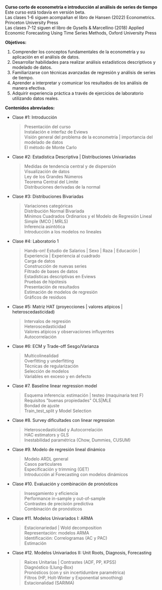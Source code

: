 **Curso corto de econometría e introducción al análisis de series de tiempo**  
Este curso está todavía en versión beta.  
Las clases 1-6 siguen acompañan el libro de Hansen (2022) Econometrics. Princeton University Press  
Las clases 7-12 siguen el libro de Gysells & Marcellino (2018) Applied Economic Forecasting Using Time Series Methods, Oxford University Press  


**Objetivos:**
1. Comprender los conceptos fundamentales de la econometría y su aplicación en el análisis de datos.
2. Desarrollar habilidades para realizar análisis estadísticos descriptivos y modelado de datos.
3. Familiarizarse con técnicas avanzadas de regresión y análisis de series de tiempo.
4. Aprender a interpretar y comunicar los resultados de los análisis de manera efectiva.
5. Adquirir experiencia práctica a través de ejercicios de laboratorio utilizando datos reales.

**Contenidos abreviados:**
- Clase #1: Introducción
	> Presentación del curso  
	> Instalación e interfaz de Eviews  
	> Visión general del problema de la econometría | importancia del modelado de datos  
	> El método de Monte Carlo  

- Clase #2: Estadística Descriptiva | Distribuciones Univariadas
	> Medidas de tendencia central y de dispersión  
	> Visualización de datos  
	> Ley de los Grandes Números  
	> Teorema Central del Límite  
	> Distribuciones derivadas de la normal  

- Clase #3: Distribuciones Bivariadas
	> Variaciones categóricas  
	> Distribución Normal Bivariada  
	> Mínimos Cuadrados Ordinarios y el Modelo de Regresión Lineal Simple (MCO | MRLS)  
	> Inferencia asintótica  
	> Introducción a los modelos no lineales  

- Clase #4: Laboratorio 1
	> Hands-on! Estudio de Salarios | Sexo | Raza | Educación | Experiencia | Experiencia al cuadrado  
	> Carga de datos  
	> Construcción de nuevas series  
	> Filtrado de bases de datos  
	> Estadísticas descriptivas en Eviews  
	> Pruebas de hipótesis  
	> Presentación de resultados  
	> Estimación de modelos de regresión  
	> Gráficos de residuos  

- Clase #5: Matriz HAT (proyecciones | valores atípicos | heteroscedasticidad)  
	> Intervalos de regresión  
	> Heteroscedasticidad  
	> Valores atípicos y observaciones influyentes  
	> Autocorrelación  

- Clase #6: ECM y Trade-off Sesgo/Varianza  
	> Multicolinealidad  
	> Overfitting y underfitting  
	> Técnicas de regularización  
	> Selección de modelos  
	> Variables en exceso y en defecto  

- Clase #7. Baseline linear regression model 
	> Esquema inferencia: estimación | testeo (maquinaria test F)  
	> Requisitos "buenas propiedades" OLS|MLE  
	> Bondad de ajuste  
	> Train_test_split y Model Selection  
	
- Clase #8. Survey dificultades con linear regression
	> Heteroscedasticidad y Autocorrelación  
	> HAC estimators y GLS  
	> Inestabilidad paramétrica (Chow, Dummies, CUSUM)  

- Clase #9. Modelo de regresión lineal dinámico
	> Modelo ARDL general  
	> Casos particulares  
	> Especificación y trimming (GET)  
	> Introducción al Forecasting con modelos dinámicos  
	
- Clase #10. Evaluación y combinación de pronósticos
	> Insesgamiento y eficiencia  
	> Performance in-sample y out-of-sample  
	> Contrastes de precisión predictiva  
	> Combinación de pronósticos  

- Clase #11. Modelos Univariados I: ARMA
	> Estacionariedad | Wold decomposition  
	> Representación: modelos ARMA  
	> Identificación: Correlogramas (AC y PAC)  
	> Estimación  

- Clase #12. Modelos Univariados II: Unit Roots, Diagnosis, Forecasting
	> Raíces Unitarias | Contrastes (ADF, PP, KPSS)  
	> Diagnóstico (Llung-Box)  
	> Pronósticos (con y sin incertidumbre paramétrica)  
	> Filtros (HP, Holt-Winter y Exponential smoothing)  
	> Estacionalidad (SARIMA)  

